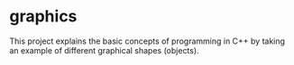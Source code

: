 # graphics

This project explains the basic concepts of programming in C++ by taking an example of different graphical shapes (objects).
